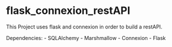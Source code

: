 # flask_connexion_restAPI

This Project uses flask and connexion in order to build a restAPI.

Dependencies:
    - SQLAlchemy
    - Marshmallow
    - Connexion
    - Flask